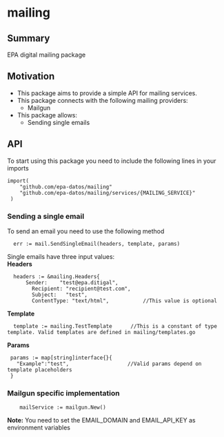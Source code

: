 # mailing

## Summary
EPA digital mailing package

## Motivation
* This package aims to provide a simple API for mailing services.
* This package connects with the following mailing providers:
  * Mailgun
* This package allows:
  * Sending single emails

## API 

To start using this package you need to include the following lines in your imports
```golang
import(
	"github.com/epa-datos/mailing"
	"github.com/epa-datos/mailing/services/{MAILING_SERVICE}"
 )
```
### Sending a single email
To send an email you need to use the following method
```golang
  err := mail.SendSingleEmail(headers, template, params)
```
Single emails have three input values:   
**Headers**
```golang
  headers := &mailing.Headers{
	  Sender:    "test@epa.ditigal",
		Recipient: "recipient@test.com",
		Subject:   "test",
		ContentType: "text/html",           //This value is optional
```
**Template**
```golang
  template := mailing.TestTemplate      //This is a constant of type template. Valid templates are defined in mailing/templates.go
```

**Params**
 ```golang
  params := map[string]interface{}{
    "Example":"test",                   //Valid params depend on template placeholders
  }
 ```

### Mailgun specific implementation
```golang
	mailService := mailgun.New()
```
**Note:** You need to set the EMAIL_DOMAIN and EMAIL_API_KEY as environment variables











